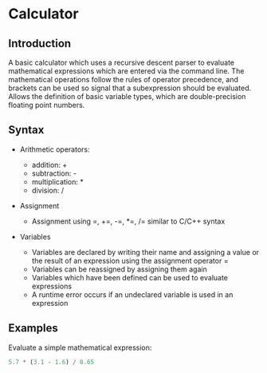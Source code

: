 # Calculator
## Introduction
A basic calculator which uses a recursive descent parser to evaluate mathematical expressions which are entered via the command line.
The mathematical operations follow the rules of operator precedence, and brackets can be used so signal that a subexpression should be evaluated.
Allows the definition of basic variable types, which are double-precision floating point numbers.

## Syntax
- Arithmetic operators:
  - addition: +
  - subtraction: -
  - multiplication: *
  - division: /

- Assignment
  - Assignment using =, +=, -=, *=, /= similar to C/C++ syntax
- Variables
  - Variables are declared by writing their name and assigning a value or the result of an expression using the assignment operator =
  - Variables can be reassigned by assigning them again
  - Variables which have been defined can be used to evaluate expressions
  - A runtime error occurs if an undeclared variable is used in an expression
 
## Examples
Evaluate a simple mathematical expression:
```python
5.7 * (3.1 - 1.6) / 0.65
```
